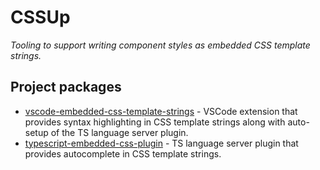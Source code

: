 # CSSUp

_Tooling to support writing component styles as embedded CSS template strings._

## Project packages

- [vscode-embedded-css-template-strings](./packages/vscode-embedded-css-template-strings/README.md) -
  VSCode extension that provides syntax highlighting in CSS template strings along with
  auto-setup of the TS language server plugin.
- [typescript-embedded-css-plugin](./packages/typescript-embedded-css-plugin/README.md) -
  TS language server plugin that provides autocomplete in CSS template strings.
